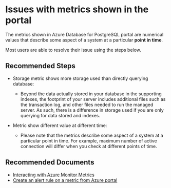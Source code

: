 <properties
    pageTitle="Issues with metrics shown in the portal"
    description="Issues with metrics shown in the portal"
    service="microsoft.dbforpostgresql"
    resource="servers"
    authors="ambhatna"
    ms.author="ambhatna"
    displayOrder="290"
    selfHelpType="generic"
    supportTopicIds="32639994"
    resourceTags="servers, databases"
    productPesIds="16222, 17067"
    cloudEnvironments="public, Fairfax"
    articleId="5db270cf-b172-4294-b797-e6611df93546"
	ownershipId="AzureData_AzureDatabaseforPostgreSQL"
/>

# Issues with metrics shown in the portal

The metrics shown in Azure Database for PostgreSQL portal are numerical values that describe some aspect of a system at a particular **point in time**.

Most users are able to resolve their issue using the steps below.

## **Recommended Steps**

* Storage metric shows more storage used than directly querying database:

  * Beyond the data actually stored in your database in the supporting indexes, the footprint of your server includes additional files such as the transaction log, and other files needed to run the managed server. As such, there is a difference in storage used if you are only querying for data stored and indexes.

* Metric show different value at different time:

    * Please note that the metrics describe some aspect of a system at a particular point in time. For example, maximum number of active connection will differ when you check at different points of time.


## **Recommended Documents**

* [Interacting with Azure Monitor Metrics](https://docs.microsoft.com/azure/azure-monitor/platform/data-platform-metrics#interacting-with-azure-monitor-metrics/)<br>
* [Create an alert rule on a metric from Azure portal](https://docs.microsoft.com/azure/postgresql/howto-alert-on-metric/)
